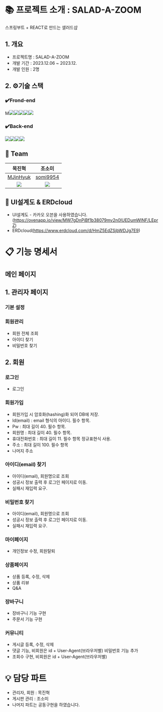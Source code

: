 # 📚 프로젝트 소개 : SALAD-A-ZOOM
스프링부트 + REACT로 만드는 샐러드샵
## 1. 개요
- 프로젝트명 : SALAD-A-ZOOM
- 개발 기간 : 2023.12.06 ~ 2023.12.
- 개발 인원 : 2명

## 2. ⚙️기술 스택
### ✔️Frond-end
M<img src="https://img.shields.io/badge/React-61DAFB?style=for-the-badge&logo=React&logoColor=black"><img src="https://img.shields.io/badge/Css-1572B6?style=for-the-badge&logo=Css&logoColor=white"><img src="https://img.shields.io/badge/node.js-339933?style=for-the-badge&logo=Node.js&logoColor=white"><img src="https://img.shields.io/badge/javascript-F7DF1E?style=for-the-badge&logo=javascript&logoColor=black"><img src="https://img.shields.io/badge/html5-E34F26?style=for-the-badge&logo=html5&logoColor=white">

### ✔️Back-end
<img src="https://img.shields.io/badge/java-007396?style=for-the-badge&logo=java&logoColor=white"><img src="https://img.shields.io/badge/Spring-6DB33F?style=for-the-badge&logo=Spring&logoColor=green"><img src="https://img.shields.io/badge/Spring Boot-6DB33F?style=for-the-badge&logo=Spring Boot&logoColor=yellow"><img src="https://img.shields.io/badge/oracle-F80000?style=for-the-badge&logo=oracle&logoColor=white"> 

## 🦹‍ Team
|                            목진혁                             |                            조소미                             |
|:----------------------------------------------------------:|:----------------------------------------------------------:|
|          [MJinHyuk](https://github.com/MJinHyuk)           |          [somi9954](https://github.com/somi9954)           |
| ![](https://avatars.githubusercontent.com/u/147026593?v=4) | ![](https://avatars.githubusercontent.com/u/137499604?v=4) |

## 📜 UI설계도 & ERDcloud 
- UI설계도 - 카카오 오븐을 사용하였습니다.(https://ovenapp.io/view/MW7gDnPiBf1b38079mv2n0lUEDumWlNF/LEprZ)
- ERDcloud(https://www.erdcloud.com/d/HmZ5EdZSjbWDJg7E9)

# 📋 기능 명세서
## 메인 페이지

## 1. 관리자 페이지
### 기본 설정

### 회원관리
- 회원 전체 조회
- 아이디 찾기
- 비밀번호 찾기

## 2. 회원
### 로그인
- 로그인
### 회원가입
- 회원가입 시 암호화(hashing)화 되어 DB에 저장.
- Id(email) : email 형식의 아이디. 필수 항목.
- Pw : 최대 길이 40. 필수 항목.
- 회원명 : 최대 길이 40. 필수 항목.
- 휴대전화번호 : 최대 길이 11. 필수 항목 정규표현식 사용.
- 주소 : 최대 길이 100. 필수 항목
- 나머지 주소

### 아이디(email) 찾기
- 아이디(email), 회원명으로 조회
- 성공시 정보 출력 후 로그인 페이지로 이동.
- 실패시 재입력 요구.

### 비밀번호 찾기
- 아이디(email), 회원명으로 조회
- 성공시 정보 출력 후 로그인 페이지로 이동.
- 실패시 재입력 요구.

### 마이페이지
- 개인정보 수정, 회원탈퇴

### 상품페이지 
- 상품 등록, 수정, 삭제 
- 상품 리뷰
- Q&A 

### 장바구니 
- 장바구니 기능 구현
- 주문서 기능 구현

### 커뮤니티
- 게시글 등록, 수정, 삭제
- 댓글 기능, 비회원은 id + User-Agent(브라우저별) 비밀번호 기능 추가
- 조회수 구현, 비회원은 id + User-Agent(브라우저별)

# 💡 담당 파트
- 관리자, 회원 : 목진혁
- 게시판 관리 :  조소미
- 나머지 파트는 공동구현을 하였습니다.